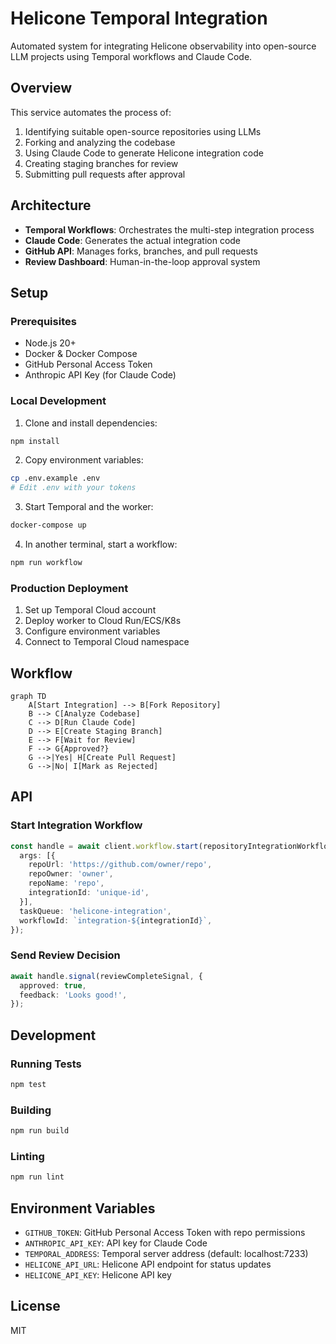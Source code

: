 # Helicone Temporal Integration

Automated system for integrating Helicone observability into open-source LLM projects using Temporal workflows and Claude Code.

## Overview

This service automates the process of:
1. Identifying suitable open-source repositories using LLMs
2. Forking and analyzing the codebase
3. Using Claude Code to generate Helicone integration code
4. Creating staging branches for review
5. Submitting pull requests after approval

## Architecture

- **Temporal Workflows**: Orchestrates the multi-step integration process
- **Claude Code**: Generates the actual integration code
- **GitHub API**: Manages forks, branches, and pull requests
- **Review Dashboard**: Human-in-the-loop approval system

## Setup

### Prerequisites

- Node.js 20+
- Docker & Docker Compose
- GitHub Personal Access Token
- Anthropic API Key (for Claude Code)

### Local Development

1. Clone and install dependencies:
```bash
npm install
```

2. Copy environment variables:
```bash
cp .env.example .env
# Edit .env with your tokens
```

3. Start Temporal and the worker:
```bash
docker-compose up
```

4. In another terminal, start a workflow:
```bash
npm run workflow
```

### Production Deployment

1. Set up Temporal Cloud account
2. Deploy worker to Cloud Run/ECS/K8s
3. Configure environment variables
4. Connect to Temporal Cloud namespace

## Workflow

```mermaid
graph TD
    A[Start Integration] --> B[Fork Repository]
    B --> C[Analyze Codebase]
    C --> D[Run Claude Code]
    D --> E[Create Staging Branch]
    E --> F[Wait for Review]
    F --> G{Approved?}
    G -->|Yes| H[Create Pull Request]
    G -->|No| I[Mark as Rejected]
```

## API

### Start Integration Workflow

```typescript
const handle = await client.workflow.start(repositoryIntegrationWorkflow, {
  args: [{
    repoUrl: 'https://github.com/owner/repo',
    repoOwner: 'owner',
    repoName: 'repo',
    integrationId: 'unique-id',
  }],
  taskQueue: 'helicone-integration',
  workflowId: `integration-${integrationId}`,
});
```

### Send Review Decision

```typescript
await handle.signal(reviewCompleteSignal, {
  approved: true,
  feedback: 'Looks good!',
});
```

## Development

### Running Tests
```bash
npm test
```

### Building
```bash
npm run build
```

### Linting
```bash
npm run lint
```

## Environment Variables

- `GITHUB_TOKEN`: GitHub Personal Access Token with repo permissions
- `ANTHROPIC_API_KEY`: API key for Claude Code
- `TEMPORAL_ADDRESS`: Temporal server address (default: localhost:7233)
- `HELICONE_API_URL`: Helicone API endpoint for status updates
- `HELICONE_API_KEY`: Helicone API key

## License

MIT